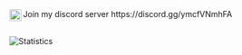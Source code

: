 <a href="https://discord.gg/ymcfVNmhFA">
  <img align="left" alt="Dem" width="21px" src="https://cdn.discordapp.com/emojis/803053340391899176.png?v=1"/> 
</a>Join my discord server
<a href="https://discord.gg/ymcfVNmhFA">
</a>https://discord.gg/ymcfVNmhFA
<br/>
<br/>




![Statistics](https://github-readme-stats.vercel.app/api?username=milkycereal&show_icons=true&icon_color=805AD5&text_color=666666&bg_color=ffffff00&hide_title=true&include_all_commits=true&count_private=true&hide_border=false&hide=contribs)

